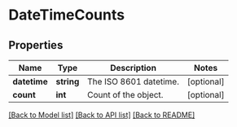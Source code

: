 # DateTimeCounts

## Properties
Name | Type | Description | Notes
------------ | ------------- | ------------- | -------------
**datetime** | **string** | The ISO 8601 datetime. | [optional] 
**count** | **int** | Count of the object. | [optional] 

[[Back to Model list]](../README.md#documentation-for-models) [[Back to API list]](../README.md#documentation-for-api-endpoints) [[Back to README]](../README.md)


